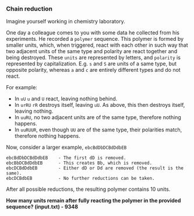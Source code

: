 ### Chain reduction

Imagine yourself working in chemistry laboratory.

One day a colleague comes to you with some data he collected from his experiments. He recorded a `polymer` sequence. This polymer is formed by smaller units, which, when triggered, react with each other in such way that two adjacent units of the same type and polarity are react together and being destroyed. These `units` are represented by letters, and `polarity` is represented by capitalization. E.g. `s` and `S` are units of a same type, but opposite polarity, whereas `a` and `c` are entirely different types and do not react.

For example:
- In `uU` `u` and `U` react, leaving nothing behind.
- In `urRU` `rR` destroys itself, leaving `uU`. As above, this then destroys itself, leaving nothing.
- In `uuRU`, no two adjacent units are of the same type, therefore nothing happens.
- In `uuRUUR`,  even though `UU` are of the same type, their polarities match, therefore nothing happens.

Now, consider a larger example, `ebcBdDbDCBdDdbEB`
```
ebcBdDbDCBdDdbEB    - The first dD is removed.
ebcBbDCBdDdbEB      - This creates Bb, which is removed.
ebcDCBdDdbEB        - Either dD or Dd are removed (the result is the same).
ebcDCBdbEB          - No further reductions can be taken.
```

After all possible reductions, the resulting polymer contains 10 units.

**How many units remain after fully reacting the polymer in the provided sequence? (input.txt) - 9348**
